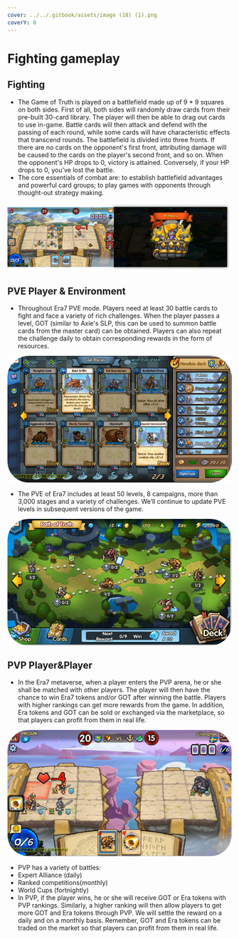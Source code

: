 ```yaml
---
cover: ../../.gitbook/assets/image (18) (1).png
coverY: 0
---
```


# Fighting gameplay

## Fighting

* The Game of Truth is played on a battlefield made up of 9 \* 9 squares on both sides. First of all, both sides will randomly draw cards from their pre-built 30-card library. The player will then be able to drag out cards to use in-game. Battle cards will then attack and defend with the passing of each round, while some cards will have characteristic effects that transcend rounds. The battlefield is divided into three fronts. If there are no cards on the opponent's first front, attributing damage will be caused to the cards on the player's second front, and so on. When the opponent's HP drops to 0, victory is attained. Conversely, if your HP drops to 0, you’ve lost the battle.&#x20;
* The core essentials of combat are: to establish battlefield advantages and powerful card groups; to play games with opponents through thought-out strategy making.

![](<../../.gitbook/assets/image (13) (1).png>)

## PVE Player & Environment

* Throughout Era7 PVE mode. Players need at least 30 battle cards to fight and face a variety of rich challenges. When the player passes a level, GOT (similar to Axie's SLP, this can be used to summon battle cards from the master card) can be obtained. Players can also repeat the challenge daily to obtain corresponding rewards in the form of resources.

&#x20;

![](<../../.gitbook/assets/image (27) (1).png>)

* The PVE of Era7 includes at least 50 levels, 8 campaigns, more than 3,000 stages and a variety of challenges. We’ll continue to update PVE levels in subsequent versions of the game.

![](<../../.gitbook/assets/image (7) (1) (1).png>)

## PVP Player\&Player

* In the Era7 metaverse, when a player enters the PVP arena, he or she shall be matched with other players. The player will then have the chance to win Era7 tokens and/or GOT after winning the battle. Players with higher rankings can get more rewards from the game. In addition, Era tokens and GOT can be sold or exchanged via the marketplace, so that players can profit from them in real life.

![](<../../.gitbook/assets/image (12) (1).png>)

* PVP has a variety of battles:
* Expert Alliance (daily)
* Ranked competitions(monthly)
* World Cups (fortnightly)
* In PVP, if the player wins, he or she will receive GOT or Era tokens with PVP rankings. Similarly, a higher ranking will then allow players to get more GOT and Era tokens through PVP. We will settle the reward on a daily and on a monthly basis. Remember, GOT and Era tokens can be traded on the market so that players can profit from them in real life.
